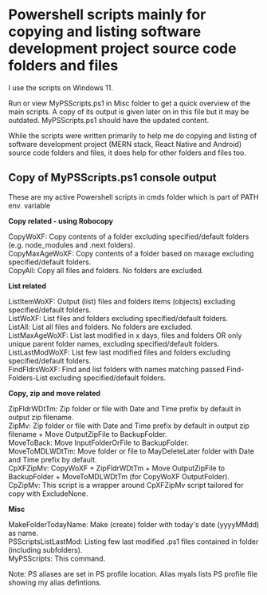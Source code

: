 Powershell scripts mainly for copying and listing software development project source code folders and files
===========

I use the scripts on Windows 11.
 
Run or view MyPSScripts.ps1 in Misc folder to get a quick overview of the main scripts. A copy of its output is given
later on in this file but it may be outdated. MyPSScripts.ps1 should have the updated content.

While the scripts were written primarily to help me do copying and listing of software development project (MERN stack,
React Native and Android) source code folders and files, it does help for other folders and files too.

Copy of MyPSScripts.ps1 console output
--------------------------------------

These are my active Powershell scripts in cmds folder which is part of PATH env. variable

**Copy related - using Robocopy**

CopyWoXF: Copy contents of a folder excluding specified/default folders (e.g. node_modules and .next folders).  
CopyMaxAgeWoXF: Copy contents of a folder based on maxage excluding specified/default folders.  
CopyAll: Copy all files and folders. No folders are excluded.

**List related**

ListItemWoXF: Output (list) files and folders items (objects) excluding specified/default folders.  
ListWoXF: List files and folders excluding specified/default folders.  
ListAll: List all files and folders. No folders are excluded.  
ListMaxAgeWoXF: List last modified in x days, files and folders OR only unique parent folder names, excluding specified/default folders.  
ListLastModWoXF: List few last modified files and folders excluding specified/default folders.  
FindFldrsWoXF: Find and list folders with names matching passed Find-Folders-List excluding specified/default folders.  

**Copy, zip and move related**

ZipFldrWDtTm: Zip folder or file with Date and Time prefix by default in output zip filename.  
ZipMv: Zip folder or file with Date and Time prefix by default in output zip filename + Move OutputZipFile to BackupFolder.  
MoveToBack: Move InputFolderOrFile to BackupFolder.  
MoveToMDLWDtTm: Move folder or file to MayDeleteLater folder with Date and Time prefix by default.  
CpXFZipMv: CopyWoXF + ZipFldrWDtTm + Move OutputZipFile to BackupFolder + MoveToMDLWDtTm (for CopyWoXF OutputFolder).  
CpZipMv: This script is a wrapper around CpXFZipMv script tailored for copy with ExcludeNone.  

**Misc**

MakeFolderTodayName: Make (create) folder with today's date (yyyyMMdd) as name.  
PSScriptsListLastMod: Listing few last modified .ps1 files contained in folder (including subfolders).  
MyPSScripts: This command.  

Note: PS aliases are set in PS profile location. Alias myals lists PS profile file showing my alias defintions.
